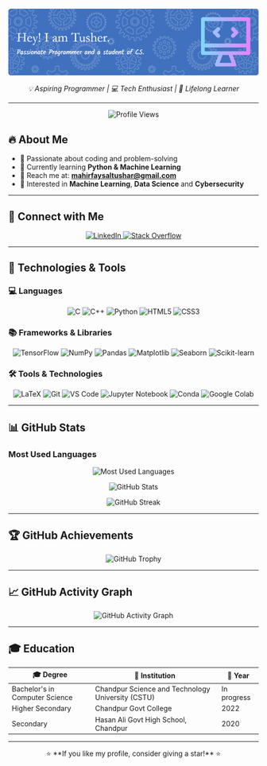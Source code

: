 ![Header](./github-header-image%20(2).png)

<p align="center">
  <em>💡 Aspiring Programmer | 💻 Tech Enthusiast | 🚀 Lifelong Learner</em>
</p>

---
<p align="center">
  <img src="https://komarev.com/ghpvc/?username=m-f-tushar&label=Profile%20views&color=ff69b4&style=for-the-badge&rounded=true" alt="Profile Views" />
</p>

## 🔥 About Me
- 🎯 Passionate about coding and problem-solving
- 🌱 Currently learning **Python & Machine Learning**
- 📧 Reach me at: **mahirfaysaltushar@gmail.com**
- 🎁 Interested in **Machine Learning**, **Data Science** and **Cybersecurity**

---

## 💬 Connect with Me

<p align="center" >
  <a href="https://www.linkedin.com/in/mahir-faysal-tusher" target="_blank" rel="noopener noreferrer">
    <img src="https://img.icons8.com/color/48/000000/linkedin.png" alt="LinkedIn" width="50" height="50" />
  </a>
  <a href="https://stackoverflow.com/users/YOUR-ID" target="_blank" rel="noopener noreferrer">
    <img src="https://img.icons8.com/color/48/000000/stackoverflow.png" alt="Stack Overflow" width="50" height="50" />
  </a>
</p>

---

## 🧰 Technologies & Tools

### 💻 Languages
<p align="center">
  <img src="https://img.icons8.com/color/48/000000/c-programming.png" alt="C" width="50" height="50" />
  <img src="https://upload.wikimedia.org/wikipedia/commons/1/18/ISO_C%2B%2B_Logo.svg" alt="C++" width="50" height="50" />
  <img src="https://img.icons8.com/color/48/000000/python--v1.png" alt="Python" width="50" height="50" />
  <img src="https://img.icons8.com/color/48/000000/html-5.png" alt="HTML5" width="50" height="50" />
  <img src="https://img.icons8.com/color/48/000000/css3.png" alt="CSS3" width="50" height="50" />
</p>

### 📚 Frameworks & Libraries
<p align="center">
  <img src="https://img.icons8.com/color/48/000000/tensorflow.png" alt="TensorFlow" width="50" height="50" />
  <img src="https://img.icons8.com/color/48/000000/numpy.png" alt="NumPy" width="50" height="50" />
  <img src="https://img.icons8.com/color/48/000000/pandas.png" alt="Pandas" width="50" height="50" />
  <img src="https://matplotlib.org/stable/_static/logo2_compressed.svg" alt="Matplotlib" width="50" height="50" />
  <img src="https://seaborn.pydata.org/_static/logo-wide-lightbg.svg" alt="Seaborn" width="70" height="50" />
  <img src="https://upload.wikimedia.org/wikipedia/commons/0/05/Scikit_learn_logo_small.svg" alt="Scikit-learn" width="60" height="50" />
</p>

### 🛠 Tools & Technologies
<p align="center">
  <img src="https://upload.wikimedia.org/wikipedia/commons/thumb/9/92/LaTeX_logo.svg/256px-LaTeX_logo.svg.png" alt="LaTeX" width="50" height="50" />
  <img src="https://img.icons8.com/color/48/000000/git.png" alt="Git" width="50" height="50" />
  <img src="https://img.icons8.com/color/48/000000/visual-studio-code-2019.png" alt="VS Code" width="50" height="50" />
  <img src="https://upload.wikimedia.org/wikipedia/commons/3/38/Jupyter_logo.svg" alt="Jupyter Notebook" width="50" height="50" />
  <img src="https://cdn.jsdelivr.net/gh/devicons/devicon/icons/anaconda/anaconda-original.svg" alt="Conda" width="50" height="50" />
  <img src="https://colab.research.google.com/img/colab_favicon_256px.png" alt="Google Colab" width="50" height="50" />
</p>

---

## 📊 GitHub Stats
### Most Used Languages
<p align="center">
  <img src="https://github-readme-stats.vercel.app/api/top-langs/?username=m-f-tushar&layout=compact&theme=radical&border_radius=15" alt="Most Used Languages" />
</p>
<p align="center">
  <img src="https://github-readme-stats.vercel.app/api?username=m-f-tushar&show_icons=true&theme=radical&border_radius=15" alt="GitHub Stats" />
</p>
<p align="center">
  <img src="https://github-readme-streak-stats.herokuapp.com/?user=m-f-tushar&theme=radical&border_radius=15" alt="GitHub Streak" />
</p>

---

## 🏆 GitHub Achievements
<p align="center">
  <img src="https://github-profile-trophy.vercel.app/?username=m-f-tushar&theme=onedark&margin-w=20&border_radius=15" alt="GitHub Trophy" />
</p>

---

## 📈 GitHub Activity Graph
<p align="center">
  <img src="https://github-readme-activity-graph.vercel.app/graph?username=m-f-tushar&theme=github-dark&border_radius=15" alt="GitHub Activity Graph" />
</p>

---

## 🎓 Education
| 🎓 Degree | 🏫 Institution | 📅 Year |
|-----------|---------------------------------|--------------|
| Bachelor's in Computer Science | Chandpur Science and Technology University (CSTU) | In progress |
| Higher Secondary | Chandpur Govt College | 2022 |
| Secondary | Hasan Ali Govt High School, Chandpur | 2020 |

---

<p align="center">
  ⭐ **If you like my profile, consider giving a star!** ⭐
</p>
